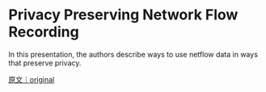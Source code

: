 
# Privacy Preserving Network Flow Recording

In this presentation, the authors describe ways to use netflow data in ways that preserve privacy.

[原文｜original](https://insights.sei.cmu.edu/library/privacy-preserving-network-flow-recording/)
        